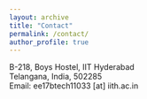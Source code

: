 ```yaml
---
layout: archive
title: "Contact"
permalink: /contact/
author_profile: true
---
```

B-218, Boys Hostel, IIT Hyderabad <br>
Telangana, India, 502285 <br>
Email: ee17btech11033 [at] iith.ac.in